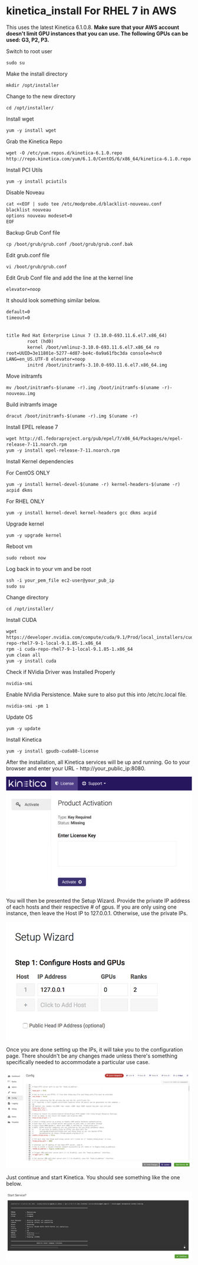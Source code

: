 # kinetica_install For RHEL 7 in AWS
This uses the latest Kinetica 6.1.0.8. __Make sure that your AWS account doesn't limit GPU instances that you can use. The following GPUs can be used: G3, P2, P3.__

Switch to root user
```
sudo su 
```
Make the install directory
```
mkdir /opt/installer
```

Change to the new directory
```
cd /opt/installer/
```

Install wget
```
yum -y install wget
```

Grab the Kinetica Repo
```
wget -O /etc/yum.repos.d/kinetica-6.1.0.repo http://repo.kinetica.com/yum/6.1.0/CentOS/6/x86_64/kinetica-6.1.0.repo
```

Install PCI Utils
```
yum -y install pciutils
```

Disable Noveau
```
cat <<EOF | sudo tee /etc/modprobe.d/blacklist-nouveau.conf
blacklist nouveau
options nouveau modeset=0
EOF
```

Backup Grub Conf file
```
cp /boot/grub/grub.conf /boot/grub/grub.conf.bak
```

Edit grub.conf file
```
vi /boot/grub/grub.conf
```

Edit Grub Conf file and add the line at the kernel line
```
elevator=noop
```

It should look something similar below.
```
default=0
timeout=0


title Red Hat Enterprise Linux 7 (3.10.0-693.11.6.el7.x86_64)
        root (hd0)
        kernel /boot/vmlinuz-3.10.0-693.11.6.el7.x86_64 ro root=UUID=3e11801e-5277-4d87-be4c-0a9a61fbc3da console=hvc0 LANG=en_US.UTF-8 elevator=noop
        initrd /boot/initramfs-3.10.0-693.11.6.el7.x86_64.img
```

Move initramfs
```
mv /boot/initramfs-$(uname -r).img /boot/initramfs-$(uname -r)-nouveau.img
```

Build initramfs image
```
dracut /boot/initramfs-$(uname -r).img $(uname -r)
```

Install EPEL release 7
```
wget http://dl.fedoraproject.org/pub/epel/7/x86_64/Packages/e/epel-release-7-11.noarch.rpm
yum -y install epel-release-7-11.noarch.rpm
```
Install Kernel dependencies

For CentOS ONLY
```
yum -y install kernel-devel-$(uname -r) kernel-headers-$(uname -r) acpid dkms
```
For RHEL ONLY
```
yum -y install kernel-devel kernel-headers gcc dkms acpid 
```

Upgrade kernel
```
yum -y upgrade kernel
```

Reboot vm
```
sudo reboot now
```

Log back in to your vm and be root
```
ssh -i your_pem_file ec2-user@your_pub_ip
sudo su
```

Change directory
```
cd /opt/installer/
```

Install CUDA
```
wget https://developer.nvidia.com/compute/cuda/9.1/Prod/local_installers/cuda-repo-rhel7-9-1-local-9.1.85-1.x86_64
rpm -i cuda-repo-rhel7-9-1-local-9.1.85-1.x86_64
yum clean all
yum -y install cuda
```

Check if NVidia Driver was Installed Properly
```
nvidia-smi
```

Enable NVidia Persistence. Make sure to also put this into /etc/rc.local file.
```
nvidia-smi -pm 1
```

Update OS
```
yum -y update
```
 
Install Kinetica
```
yum -y install gpudb-cuda80-license
```

After the installation, all Kinetica services will be up and running. Go to your browser and enter your URL - http://your_public_ip:8080.

![alt text](https://github.com/rcgarcia74/kinetica_install/blob/master/license_window.png)

You will then be presented the Setup Wizard. Provide the private IP address of each hosts and their respective # of gpus. If you are only using one instance, then leave the Host IP to 127.0.0.1. Otherwise, use the private IPs. 

![alt text](https://github.com/rcgarcia74/kinetica_install/blob/master/1.png)

Once you are done setting up the IPs, it will take you to the configuration page. There shouldn't be any changes made unless there's something specifically needed to accommodate a particular use case. 

![alt text](https://github.com/rcgarcia74/kinetica_install/blob/master/3.png)

Just continue and start Kinetica. You should see something like the one below.

![alt text](https://github.com/rcgarcia74/kinetica_install/blob/master/2.png)
